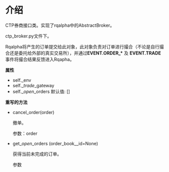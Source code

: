 # 介绍

CTP券商接口类。实现了rqalpha中的AbstractBroker。

ctp\_broker.py文件下。

Rqalpha将产生的订单提交给此对象，此对象负责对订单进行撮合（不论是自行撮合还是委托给外部的真实交易所），并通过**EVENT.ORDER\_\*** 及 **EVENT.TRADE** 事件将撮合结果反馈进入Rqapha。

**属性**

* self.\_env
* self.\__trade_\_gateway
* self.\__open_\_orders   默认值: \[\]

**重写的方法**

* cancel\_order\(order\)

  撤单。

  参数：order

* get\__open_\_orders  \(order\_book\_\_id=None\)

  获得当前未完成的订单。

  参数







